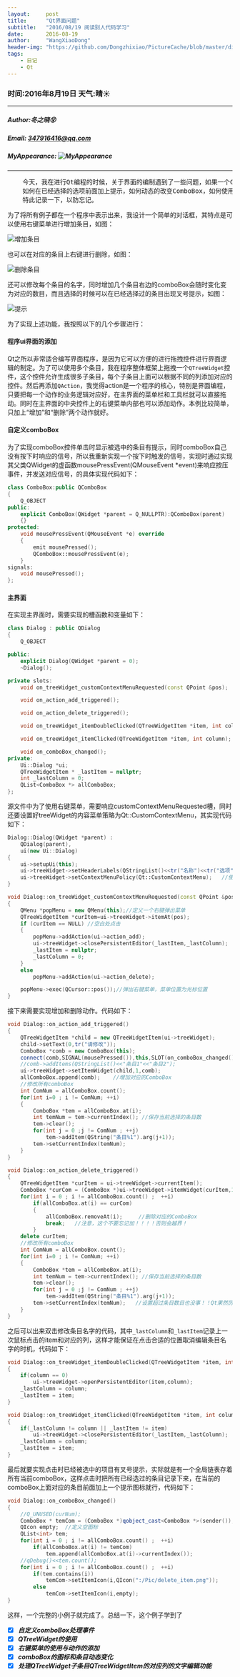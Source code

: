 ```yaml
---
layout:     post
title:      "Qt界面问题"
subtitle:   "2016/08/19 阅读别人代码学习"
date:       2016-08-19
author:     "WangXiaoDong"
header-img: "https://github.com/Dongzhixiao/PictureCache/blob/master/diaryPic/20160819.jpg?raw=true"
tags:
    - 日记
    - Qt
---
```


### 时间:2016年8月19日 天气:晴:sunny:
-----
#####   Author:冬之晓:dizzy_face:
#####   Email: 347916416@qq.com
#####   MyAppearance: ![MyAppearance](https://github.com/Dongzhixiao/PictureCache/raw/master/MyPicture.JPG "我的头像")
----------

<pre>
    今天，我在进行Qt编程的时候，关于界面的编制遇到了一些问题，如果一个ComboBox控件的选项直接有关联的话，
	如何在已经选择的选项前面加上提示，如何动态的改变ComboBox，如何使用右键菜单。在读别人的代码的过程中发现了这些，
	特此记录一下，以防忘记。
</pre>

为了将所有例子都在一个程序中表示出来，我设计一个简单的对话框，其特点是可以使用右键菜单进行增加条目，如图：

![增加条目](https://github.com/Dongzhixiao/PictureCache/blob/master/diaryPic/dialogAdd.png "增加条目")

也可以在对应的条目上右键进行删除，如图：

![删除条目](https://github.com/Dongzhixiao/PictureCache/blob/master/diaryPic/dialogDelete.png "删除条目")

还可以修改每个条目的名字，同时增加几个条目右边的comboBox会随时变化变为对应的数目，而且选择的时候可以在已经选择过的条目出现叉号提示，如图：

![提示](https://github.com/Dongzhixiao/PictureCache/blob/master/diaryPic/dialogHint.png "提示")

为了实现上述功能，我按照以下的几个步骤进行：

#### 程序ui界面的添加

Qt之所以非常适合编写界面程序，是因为它可以方便的进行拖拽控件进行界面逻辑的制定。为了可以使用多个条目，我在程序整体框架上拖拽一个`QTreeWidget`控件，这个控件允许生成很多子条目，每个子条目上面可以根据不同的列添加对应的控件。然后再添加`QAction`，我觉得action是一个程序的核心，特别是界面编程，只要把每一个动作的业务逻辑对应好，在主界面的菜单栏和工具栏就可以直接拖动。同时在主界面的中央控件上的右键菜单内部也可以添加动作。本例比较简单，只加上“增加”和“删除”两个动作就好。

#### 自定义comboBox

为了实现comboBox控件单击时显示被选中的条目有提示，同时comboBox自己没有按下时响应的信号，所以我重新实现一个按下时触发的信号，实现时通过实现其父类QWidget的虚函数mousePressEvent(QMouseEvent *event)来响应按压事件，并发送对应信号，的具体实现代码如下：

```C++
class ComboBox:public QComboBox
{
    Q_OBJECT
public:
    explicit ComboBox(QWidget *parent = Q_NULLPTR):QComboBox(parent)
    {}
protected:
    void mousePressEvent(QMouseEvent *e) override
    {
        emit mousePressed();
        QComboBox::mousePressEvent(e);
    }
signals:
    void mousePressed();
};
```

#### 主界面

在实现主界面时，需要实现的槽函数和变量如下：

```C++
class Dialog : public QDialog
{
    Q_OBJECT

public:
    explicit Dialog(QWidget *parent = 0);
    ~Dialog();

private slots:
    void on_treeWidget_customContextMenuRequested(const QPoint &pos);

    void on_action_add_triggered();

    void on_action_delete_triggered();

    void on_treeWidget_itemDoubleClicked(QTreeWidgetItem *item, int column);

    void on_treeWidget_itemClicked(QTreeWidgetItem *item, int column);

    void on_comboBox_changed();
private:
    Ui::Dialog *ui;
    QTreeWidgetItem * _lastItem = nullptr;
    int _lastColumn = 0;
    QList<ComboBox *> allComboBox;
};
```

源文件中为了使用右键菜单，需要响应customContextMenuRequested槽，同时还要设置好treeWidget的内容菜单策略为Qt::CustomContextMenu，其实现代码如下：

```C++
Dialog::Dialog(QWidget *parent) :
    QDialog(parent),
    ui(new Ui::Dialog)
{
    ui->setupUi(this);
    ui->treeWidget->setHeaderLabels(QStringList()<<tr("名称")<<tr("选项"));   //增加条目标题
    ui->treeWidget->setContextMenuPolicy(Qt::CustomContextMenu);   //使得该控件可以支持右键菜单
}

void Dialog::on_treeWidget_customContextMenuRequested(const QPoint &pos)
{
    QMenu *popMenu = new QMenu(this);//定义一个右键弹出菜单
    QTreeWidgetItem *curItem=ui->treeWidget->itemAt(pos);
    if (curItem == NULL) //空白处点击
    {
        popMenu->addAction(ui->action_add);
        ui->treeWidget->closePersistentEditor(_lastItem,_lastColumn);
        _lastItem = nullptr;
        _lastColumn = 0;
    }
    else
        popMenu->addAction(ui->action_delete);

    popMenu->exec(QCursor::pos());//弹出右键菜单，菜单位置为光标位置
}
```

接下来需要实现增加和删除动作。代码如下：

```C++
void Dialog::on_action_add_triggered()
{
    QTreeWidgetItem *child = new QTreeWidgetItem(ui->treeWidget);
    child->setText(0,tr("请修改"));
    ComboBox *comb = new ComboBox(this);
    connect(comb,SIGNAL(mousePressed()),this,SLOT(on_comboBox_changed()));
    //comb->addItems(QStringList()<<"条目1"<<"条目2");
    ui->treeWidget->setItemWidget(child,1,comb);
    allComboBox.append(comb);    //增加对应的ComboBox
    //修改所有comboBox
    int ComNum = allComboBox.count();
    for(int i=0 ; i != ComNum; ++i)
    {
        ComboBox *tem = allComboBox.at(i);
        int temNum = tem->currentIndex(); //保存当前选择的条目数
        tem->clear();
        for(int j = 0 ;j != ComNum ; ++j)
            tem->addItem(QString("条目%1").arg(j+1));
        tem->setCurrentIndex(temNum);
    }
}

void Dialog::on_action_delete_triggered()
{
    QTreeWidgetItem *curItem = ui->treeWidget->currentItem();
    ComboBox *curCom = (ComboBox *)ui->treeWidget->itemWidget(curItem,1);
    for(int i = 0 ; i != allComboBox.count() ;  ++i)
        if(allComboBox.at(i) == curCom)
        {
            allComboBox.removeAt(i);     //删除对应的ComboBox
            break;   //注意，这个不要忘记加！！！！否则会越界！
        }
    delete curItem;
    //修改所有comboBox
    int ComNum = allComboBox.count();
    for(int i=0 ; i != ComNum; ++i)
    {
        ComboBox *tem = allComboBox.at(i);
        int temNum = tem->currentIndex(); //保存当前选择的条目数
        tem->clear();
        for(int j = 0 ;j != ComNum ; ++j)
            tem->addItem(QString("条目%1").arg(j+1));
        tem->setCurrentIndex(temNum);   //设置超过条目数目也没事！！Qt果然厉害
    }
}
```

之后可以出来双击修改条目名字的代码，其中`_lastColumn`和`_lastItem`记录上一次鼠标点击的item和对应的列，这样才能保证在点击合适的位置取消编辑条目名字的时机，代码如下：

```C++
void Dialog::on_treeWidget_itemDoubleClicked(QTreeWidgetItem *item, int column)
{
    if(column == 0)
        ui->treeWidget->openPersistentEditor(item,column);
    _lastColumn = column;
    _lastItem = item;
}

void Dialog::on_treeWidget_itemClicked(QTreeWidgetItem *item, int column)
{
    if(_lastColumn != column || _lastItem != item)
        ui->treeWidget->closePersistentEditor(_lastItem,_lastColumn);
    _lastColumn = column;
    _lastItem = item;
}
```

最后就要实现点击时已经被选中的项目有叉号提示，实际就是有一个全局链表存着所有当前comboBox，这样点击时把所有已经选过的条目记录下来，在当前的comboBox上面对应的条目前面加上一个提示图标就行，代码如下：

```C++
void Dialog::on_comboBox_changed()
{
    //Q_UNUSED(curNum);
    ComboBox * temCom = (ComboBox *)qobject_cast<ComboBox *>(sender());
    QIcon empty;  //定义空图标
    QList<int> tem;
    for(int i = 0 ; i != allComboBox.count() ;  ++i)
        if(allComboBox.at(i) != temCom)
            tem.append(allComboBox.at(i)->currentIndex());
    //qDebug()<<tem.count();
    for(int i = 0 ; i != allComboBox.count() ;  ++i)
        if(tem.contains(i))
            temCom->setItemIcon(i,QIcon(":/Pic/delete_item.png"));
        else
            temCom->setItemIcon(i,empty);
}
```

这样，一个完整的小例子就完成了。总结一下，这个例子学到了

- [x] ***自定义comboBox处理事件***  
- [x] ***QTreeWidget的使用***
- [x] ***右键菜单的使用与动作的添加***
- [x] ***comboBox的图标和条目动态变化***
- [x] ***处理QTreeWidget子条目QTreeWidgetItem的对应列的文字编辑功能***